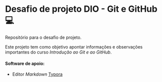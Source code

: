 # Desafio de projeto DIO - Git e GitHub :computer:
Repositório para o desafio de projeto.

Este projeto tem como objetivo apontar informações e observações importantes do curso _Introdução ao Git e ao GitHub_.

#### Software de apoio:

 - Editor _Markdown_ [Typora](https://typora.io/)
